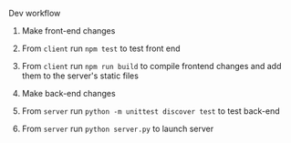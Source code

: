 Dev workflow

1) Make front-end changes
2) From `client` run `npm test` to test front end
3) From `client` run `npm run build` to compile frontend changes and add them to the server's static files

4) Make back-end changes
5) From `server` run `python -m unittest discover test` to test back-end
6) From `server` run `python server.py` to launch server